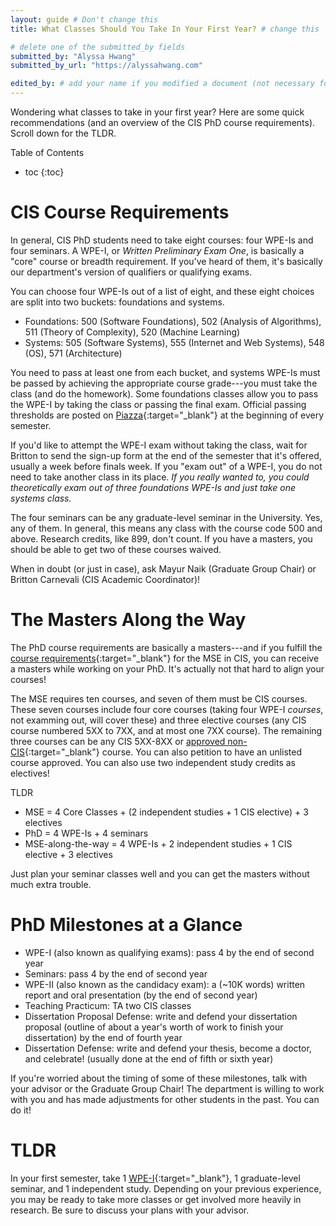 ```yaml
---
layout: guide # Don't change this
title: What Classes Should You Take In Your First Year? # change this

# delete one of the submitted_by fields
submitted_by: "Alyssa Hwang"
submitted_by_url: "https://alyssahwang.com"

edited_by: # add your name if you modified a document (not necessary for new guides)
---
```

Wondering what classes to take in your first year? Here are some quick recommendations 
(and an overview of the CIS PhD course requirements). Scroll down for the TLDR.

Table of Contents
- toc
{:toc}

# CIS Course Requirements
In general, CIS PhD students need to take eight courses: four WPE-Is and four seminars. A WPE-I, or *Written Preliminary Exam One*, is basically a "core" course or breadth requirement. If you've heard of them, it's basically our department's version of qualifiers or qualifying exams.

You can choose four WPE-Is out of a list of eight, and these eight choices are split into two buckets: foundations and systems.

- Foundations: 500 (Software Foundations), 502 (Analysis of Algorithms), 511 (Theory of Complexity), 520 (Machine Learning)
- Systems: 505 (Software Systems), 555 (Internet and Web Systems), 548 (OS), 571 (Architecture)

You need to pass at least one from each bucket, and systems WPE-Is must be passed by achieving the appropriate course grade---you must take the class (and do the homework). Some foundations classes allow you to pass the WPE-I by taking the class or passing the final exam. Official passing thresholds are posted on [Piazza](https://piazza.com/class/jzjxhmkdn7o549){:target="_blank"} at the beginning of every semester.

If you'd like to attempt the WPE-I exam without taking the class, wait for Britton to send the sign-up form at the end of the semester that it's offered, usually a week before finals week. If you "exam out" of a WPE-I, you do not need to take another class in its place. *If you really wanted to, you could theoretically exam out of three foundations WPE-Is and just take one systems class.*

The four seminars can be any graduate-level seminar in the University. Yes, any of them. In general, this means any class with the course code 500 and above. Research credits, like 899, don't count. If you have a masters, you should be able to get two of these courses waived.

When in doubt (or just in case), ask Mayur Naik (Graduate Group Chair) or Britton Carnevali (CIS Academic Coordinator)!

# The Masters Along the Way
The PhD course requirements are basically a masters---and if you fulfill the [course requirements](https://www.cis.upenn.edu/graduate/program-offerings/mse-in-cis/requirements/){:target="_blank"} for the MSE in CIS, you can receive a masters while working on your PhD. It's actually not that hard to align your courses!

The MSE requires ten courses, and seven of them must be CIS courses. These seven courses include four core courses (taking four WPE-I *courses*, not examming out, will cover these) and three elective courses (any CIS course numbered 5XX to 7XX, and at most one 7XX course). The remaining three courses can be any CIS 5XX-8XX or [approved non-CIS](https://www.cis.upenn.edu/graduate/advising/handbook/approved-non-cis-electives/){:target="_blank"} course. You can also petition to have an unlisted course approved. You can also use two independent study credits as electives!

TLDR
- MSE = 4 Core Classes + (2 independent studies + 1 CIS elective) + 3 electives
- PhD = 4 WPE-Is + 4 seminars
- MSE-along-the-way = 4 WPE-Is + 2 independent studies + 1 CIS elective + 3 electives

Just plan your seminar classes well and you can get the masters without much extra trouble.

# PhD Milestones at a Glance
- WPE-I (also known as qualifying exams): pass 4 by the end of second year
- Seminars: pass 4 by the end of second year
- WPE-II (also known as the candidacy exam): a (~10K words) written report and oral presentation (by the end of second year)
- Teaching Practicum: TA two CIS classes
- Dissertation Proposal Defense: write and defend your dissertation proposal (outline of about a year's worth of work to finish your dissertation) by the end of fourth year
- Dissertation Defense: write and defend your thesis, become a doctor, and celebrate! (usually done at the end of fifth or sixth year)

If you're worried about the timing of some of these milestones, talk with your advisor or the Graduate Group Chair! The department is willing to work with you and has made adjustments for other students in the past. You can do it!

# TLDR
In your first semester, take 1 [WPE-I](https://www.cis.upenn.edu/graduate/program-offerings/doctoral-program/wpe-i/regulations/){:target="_blank"}, 1 graduate-level seminar, and 1 independent study. Depending on your previous experience, you may be ready to take more classes or get involved more heavily in research. Be sure to discuss your plans with your advisor.
